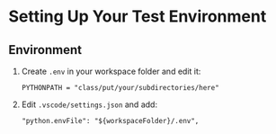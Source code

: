 # Setting Up Your Test Environment

## Environment

1. Create `.env` in your workspace folder and edit it:

   ```
   PYTHONPATH = "class/put/your/subdirectories/here"
   ```
  
2. Edit `.vscode/settings.json` and add:

   ```
   "python.envFile": "${workspaceFolder}/.env",
   ```
